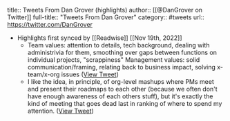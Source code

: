 title:: Tweets From Dan Grover (highlights)
author:: [[@DanGrover on Twitter]]
full-title:: "Tweets From Dan Grover"
category:: #tweets
url:: https://twitter.com/DanGrover

- Highlights first synced by [[Readwise]] [[Nov 19th, 2022]]
	- Team values: attention to details, tech background, dealing with administrivia for them, smoothing over gaps between functions on individual projects, "scrappiness" 
	  Management values: solid communication/framing, relating back to business impact, solving x-team/x-org issues ([View Tweet](https://twitter.com/DanGrover/status/1362824495937949697))
	- I like the idea, in principle, of org-level mashups where PMs meet and present their roadmaps to each other (because we often don't have enough awareness of each others stuff), but it's exactly the kind of meeting that goes dead last in ranking of where to spend my attention. ([View Tweet](https://twitter.com/DanGrover/status/1403053686708858881))